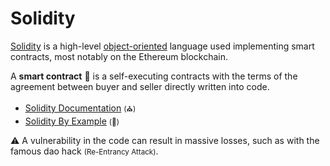 # Solidity

<div class="row row-cols-md-2"><div>

[Solidity](https://soliditylang.org/) is a high-level [object-oriented](/programming-languages/_paradigm/oo.md) language used implementing smart contracts, most notably on the Ethereum blockchain.

A **smart contract** 📝 is a self-executing contracts with the terms of the agreement between buyer and seller directly written into code.

* [Solidity Documentation](https://docs.soliditylang.org/) <small>(⛪)</small>
* [Solidity By Example](https://solidity-by-example.org/) <small>(🚀)</small>

⚠️ A vulnerability in the code can result in massive losses, such as with the famous dao hack <small>(Re-Entrancy Attack)</small>.
</div><div>
</div></div>